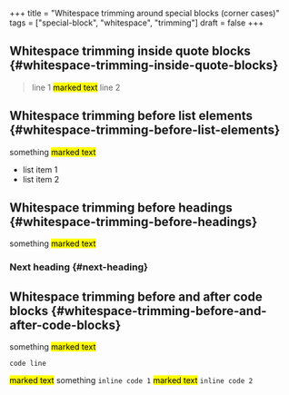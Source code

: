 +++
title = "Whitespace trimming around special blocks (corner cases)"
tags = ["special-block", "whitespace", "trimming"]
draft = false
+++

## Whitespace trimming inside quote blocks {#whitespace-trimming-inside-quote-blocks}

> line 1 <mark>marked text</mark> line 2


## Whitespace trimming before list elements {#whitespace-trimming-before-list-elements}

something <mark>marked text</mark>
-   list item 1
-   list item 2


## Whitespace trimming before headings {#whitespace-trimming-before-headings}

something <mark>marked text</mark>
### Next heading {#next-heading}


## Whitespace trimming before and after code blocks {#whitespace-trimming-before-and-after-code-blocks}

something <mark>marked text</mark>
```text
code line
```
 <mark>marked text</mark> something
`inline code 1`
 <mark>marked text</mark>
`inline code 2`
